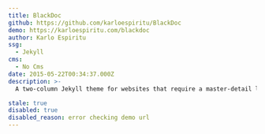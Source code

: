 ```yaml
---
title: BlackDoc
github: https://github.com/karloespiritu/BlackDoc
demo: https://karloespiritu.com/blackdoc
author: Karlo Espiritu
ssg:
  - Jekyll
cms:
  - No Cms
date: 2015-05-22T00:34:37.000Z
description: >-
  A two-column Jekyll theme for websites that require a master-detail layout for viewing of content

stale: true
disabled: true
disabled_reason: error checking demo url
---
```

